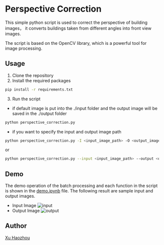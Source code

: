 # Perspective Correction
This simple python script is used to correct the perspective of building images， it converts buildings taken from different angles into front view images. 

The script is based on the OpenCV library, which is a powerful tool for image processing.

## Usage
1. Clone the repository
2. Install the required packages
```bash
pip install -r requirements.txt
```
3. Run the script
- if default image is put into the ./input folder and the output image will be saved in the ./output folder
```bash
python perspective_correction.py
```
- if you want to specify the input and output image path
```bash
python perspective_correction.py -I <input_image_path> -O <output_image_path>
```
or
```bash
python perspective_correction.py --input <input_image_path> --output <output_image_path>
```

## Demo
The demo operation of the batch processing and each function in the script is shown in the [demo.ipynb](./demo.ipynb) file.
The following result are sample input and output images.
- Input Image
![input](./input/1.jpg)
- Output Image
![output](./output/1.jpg)

## Author
[Xu Haozhou](https://hzempire.github.io/)